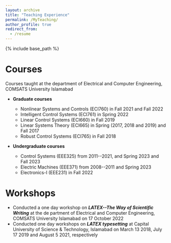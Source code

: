```yaml
---
layout: archive
title: "Teaching Experience"
permalink: /MyTeaching/
author_profile: true
redirect_from:
  - /resume
---
```


{% include base_path %}


Courses
======
Courses taught at the department of Electrical and Computer Engineering, COMSATS University Islamabad
  * **Graduate courses**
    * Nonlinear Systems and Controls (ECI760) in Fall 2021 and Fall 2022
    * Intelligent Control Systems (ECI761) in Spring 2022 
    * Linear Control Systems (ECI660) in Fall 2019
    * Linear Systems Theory (ECI665) in Spring (2017, 2018 and 2019) and Fall 2017
    * Robust Control Systems (ECI765) in Fall 2018
 
  * **Undergraduate courses**
    * Control Systems (EEE325) from 2011--2021, and Spring 2023 and Fall 2023
    * Electric Machines (EEE371) from 2008--2011 and Spring 2023
    * Electronics-I (EEE231) in Fall 2022
   
Workshops
======
* Conducted a one day workshop on ***LATEX--The Way of Scientific Writing*** at the de partment of Electrical and Computer Engineering, COMSATS University Islamabad on 17 October 2022
* Conducted one day workshops on ***LATEX typesetting*** at Capital University of Science & Technology, Islamabad on March 13 2018, July 17 2019 and August 5 2021, respectively

